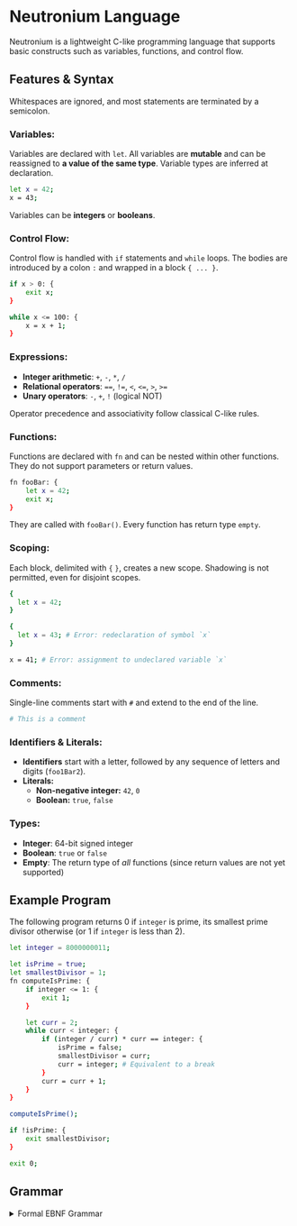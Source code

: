 # Neutronium Language

Neutronium is a lightweight C-like programming language that supports basic constructs such as variables, functions, and
control flow.

## Features & Syntax

Whitespaces are ignored, and most statements are terminated by a semicolon.

### Variables:

Variables are declared with `let`. All variables are **mutable** and can be reassigned to **a value of the same type**.
Variable types are inferred at declaration.

```bash
let x = 42;
x = 43;
```

Variables can be **integers** or **booleans**.

### Control Flow:

Control flow is handled with `if` statements and `while` loops. The bodies are introduced by a colon `:` and wrapped in
a block `{ ... }`.

```bash
if x > 0: {
    exit x;
}

while x <= 100: {
    x = x + 1;
}
```

### Expressions:

- **Integer arithmetic**: `+`, `-`, `*`, `/`
- **Relational operators**: `==`, `!=`, `<`, `<=`, `>`, `>=`
- **Unary operators**: `-`, `+`, `!` (logical NOT)

Operator precedence and associativity follow classical C-like rules.

### Functions:

Functions are declared with `fn` and can be nested within other functions. They do not support parameters or return
values.

```bash
fn fooBar: {
    let x = 42;
    exit x;
}
```

They are called with `fooBar()`. Every function has return type `empty`.

### Scoping:

Each block, delimited with `{` `}`, creates a new scope. Shadowing is not permitted, even for disjoint scopes.

```bash
{
  let x = 42;
}

{
  let x = 43; # Error: redeclaration of symbol `x`
}

x = 41; # Error: assignment to undeclared variable `x`
```

### Comments:

Single-line comments start with `#` and extend to the end of the line.

```bash
# This is a comment
```

### Identifiers & Literals:

- **Identifiers** start with a letter, followed by any sequence of letters and digits (`foo1Bar2`).
- **Literals:**
    - **Non-negative integer:** `42`, `0`
    - **Boolean:** `true`, `false`

### Types:
- **Integer**: 64-bit signed integer
- **Boolean**: `true` or `false`
- **Empty**: The return type of _all_ functions (since return values are not yet supported)


## Example Program

The following program returns 0 if `integer` is prime, its smallest prime divisor otherwise (or 1 if `integer` is less
than 2).

```bash
let integer = 8000000011;

let isPrime = true;
let smallestDivisor = 1;
fn computeIsPrime: {
    if integer <= 1: {
        exit 1;
    }

    let curr = 2;
    while curr < integer: {
        if (integer / curr) * curr == integer: {
            isPrime = false;
            smallestDivisor = curr;
            curr = integer; # Equivalent to a break
        }
        curr = curr + 1;
    }
}

computeIsPrime();

if !isPrime: {
    exit smallestDivisor;
}

exit 0;
```

## Grammar

<details><summary>Formal EBNF Grammar</summary>

```
program ::= { statement }

statement ::= block-statement
            | assignment
            | declaration-assignment
            | function-declaration
            | if-statement
            | while-statement
            | exit-statement
            | expression-statement
            | comment

block-statement ::= '{' { statement } '}'

assignment ::= identifier '=' expression ';'

declaration-assignment ::= 'let' identifier '=' expression ';'

function-declaration ::= 'fn' identifier '(' ')' ':' block-statement

if-statement ::= 'if' expression ':' block-statement

while-statement ::= 'while' expression ':' block-statement

exit-statement ::= 'exit' expression ';'

expression-statement ::= expression ';'

comment ::= '#' { character }

expression ::= relational-expression

relational-expression ::= additive-expression
                        | additive-expression ("==" | "!=" | "<" | "<=" | ">" | ">=") additive-expression

additive-expression ::= multiplicative-expression
                      | additive-expression ('+' | '-') multiplicative-expression

multiplicative-expression ::= unary-expression
                            | multiplicative-expression ('*' | '/') unary-expression

unary-expression ::= primary-expression
                   | unary-op primary-expression

primary-expression ::= literal
                     | identifier
                     | function-call
                     | '(' expression ')'

function-call ::= identifier '(' ')'

unary-op ::= '-' | '+' | '!'

identifier ::= letter { letter | digit }

literal ::= integer-literal

integer-literal ::= digit { digit }
```

</details>